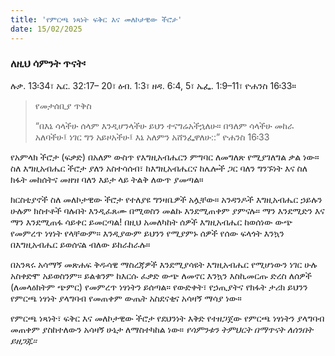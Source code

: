 ```yaml
---
title: 'የምርጫ ነጻነት ፍቅር እና መለኮታዊው ችሮታ'
date: 15/02/2025
---
```


### ለዚህ ሳምንት ጥናት፡
ሉቃ. 13፡34፣ ኤር. 32:17– 20፣ ዕብ. 1:3፣ ዘዳ. 6:4, 5፣ ኤፌ. 1:9–11፣ ዮሐንስ 16፡33።

> <p>የመታሰቢያ ጥቅስ</p>
> “በእኔ ሳላችሁ ሰላም እንዲሆንላችሁ ይህን ተናግሬአችኋለሁ። በዓለም ሳላችሁ መከራ አለባችሁ፤ ነገር ግን አይዞአችሁ፤ እኔ አለምን አሸንፌዋለሁ::” ዮሐንስ 16፡33

የአምላክ ችሮታ (ፍቃድ) በአለም ውስጥ የእግዚአብሔርን ምግባር ለመግለጽ የሚያገለግል ቃል ነው። ስለ እግዚአብሔር ችሮታ ያለን አስተሳሰብ፣ ከእግዚአብሔርና ከሌሎች ጋር ባለን ግንኙነት እና ስለ ክፋት መከሰትና መዘዝ ባለን እይታ ላይ ትልቅ ለውጥ ያመጣል።

ክርስቲያኖች ስለ መለኮታዊው ችሮታ የተለያዩ ግንዛቤዎች አሏቸው። አንዳንዶች እግዚአብሔር ኃይሉን ሁሉም ክስተቶች ባሉበት እንዲፈጸሙ በሚወስን መልኩ እንደሚጠቀም ያምናሉ። ማን እንደሚድን እና ማን እንደሚጠፋ ሳይቀር ይመርጣል! በዚህ አመለካከት ሰዎች እግዚአብሔር ከወሰነው ውጭ የመምረጥ ነፃነት የላቸውም። እንዲያውም ይህንን የሚያምኑ ሰዎች የሰው ፍላጎት እንኳን በእግዚአብሔር ይወሰናል ብለው ይከራከራሉ።

በአንጻሩ አሳማኝ መጽሐፍ ቅዱሳዊ ማስረጃዎች እንደሚያሳዩት እግዚአብሔር የሚሆነውን ነገር ሁሉ አስቀድሞ አይወስንም። ይልቁንም ከእርሱ ፈቃድ ውጭ ለመኖር እንኳን እስኪመርጡ ድረስ ለሰዎች (ለመላዕክትም ጭምር) የመምረጥ ነፃነትን ይሰጣል። የውድቀት፣ የኃጢያትና የክፋት ታሪክ ይህንን የምርጫ ነፃነት ያላግባብ የመጠቀም ውጤት አስደናቂና አሳዛኝ ማሳያ ነው።

የምርጫ ነጻነት፣ ፍቅር እና መለኮታዊው ችሮታ የደህንነት እቅድ የተዘጋጀው የምርጫ ነፃነትን ያላግባብ መጠቀም ያስከተለውን አሳዛኝ ሁኔታ ለማስተካከል ነው። 
_የሳምንቱን ትምህርት በማጥናት ለሰንበት ይዘጋጁ።_